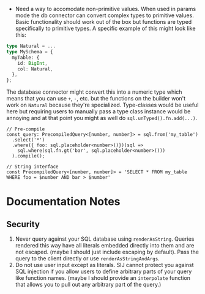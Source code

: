 - Need a way to accomodate non-primitive values. When used in params mode the db connector can convert complex types to primitive values. Basic functionality should work out of the box but functions are typed specifically to primitive types. A specific example of this might look like this:

```typescript
type Natural = ...
type MySchema = {
  myTable: {
    id: BigInt,
    col: Natural,
  },
};
```

The database connector might convert this into a numeric type which means that you can use `+`, `-`, etc. but the functions on the builder won't work on `Natural` because they're specialized. Type-classes would be useful here but requiring users to manually pass a type class instance would be annoying and at that point you might as well do `sql.unTyped().fn.add(...)`.

```
// Pre-compile
const query: PrecompiledQuery<[number, number]> = sql.from('my_table')
  .select('*')
  .where({ foo: sql.placeholder<number>()})(sql => 
    sql.where(sql.fn.gt('bar', sql.placeholder<number>()))
  ).compile();

// String interface
const PrecompiledQuery<[number, number]> = 'SELECT * FROM my_table WHERE foo = $number AND bar > $number'

```

# Documentation Notes

## Security
1. Never query against your SQL database using `renderAsString`. Queries rendered this way have all literals embedded directly into them and are not escaped. (maybe I should just include escaping by default). Pass the query to the client directly or use `renderAsStringAndArgs`.
2. Do not use user input except as literals. SIJ cannot protect you against SQL injection if you allow users to define arbitrary parts of your query like function names. (maybe I should provide an `interpolate` function that allows you to pull out any arbitrary part of the query.)